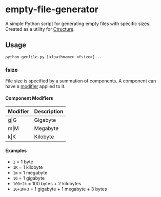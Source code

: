 # empty-file-generator

A simple Python script for generating empty files with specific sizes. Created as a utility for [Ctructure](https://github.com/nluka/Ctructure).

## Usage

`python genfile.py [<fpathname> <fsize>]...`

### fsize

File size is specified by a summation of components. A component can have a [modifier](#component-modifiers) applied to it.

#### Component Modifiers

| Modifier | Description |
| -------- | ----------- |
| g\|G     | Gigabyte    |
| m\|M     | Megabyte    |
| k\|K     | Kilobyte    |

#### Examples

- `1` = 1 byte
- `1K` = 1 kilobyte
- `1m` = 1 megabyte
- `1G` = 1 gigabyte
- `100+2k` = 100 bytes + 2 kilobytes
- `1G+1M+3` = 1 gigabyte + 1 megabyte + 3 bytes
